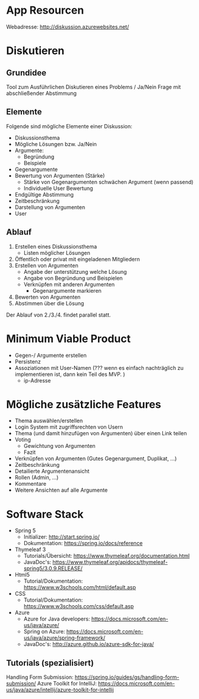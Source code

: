 # App Resourcen

Webadresse: http://diskussion.azurewebsites.net/


# Diskutieren
## Grundidee
Tool zum Ausführlichen Diskutieren eines Problems / Ja/Nein Frage mit
abschließender Abstimmung

## Elemente
Folgende sind mögliche Elemente einer Diskussion:
- Diskussionsthema
- Mögliche Lösungen bzw. Ja/Nein
- Argumente:
  * Begründung
  * Beispiele
- Gegenargumente
- Bewertung von Argumenten (Stärke)
  * Stärke von Gegenargumenten schwächen Argument (wenn passend)
  * Individuelle User Bewertung
- Endgültige Abstimmung
- Zeitbeschränkung
- Darstellung von Argumenten
- User

## Ablauf
1. Erstellen eines Diskussionsthema
    * Listen möglicher Lösungen
2. Öffentlich oder privat mit eingeladenen Mitgliedern
3. Erstellen von Argumenten
    * Angabe der unterstützung welche Lösung
    * Angabe von Begründung und Beispielen
    * Verknüpfen mit anderen Argumenten
        + Gegenargumente markieren
4. Bewerten von Argumenten
5. Abstimmen über die Lösung

Der Ablauf von 2./3./4. findet parallel statt.

# Minimum Viable Product
- Gegen-/ Argumente erstellen
- Persistenz
- Assoziationen mit User-Namen (??? wenn es einfach nachträglich zu implementieren ist, dann kein Teil des MVP. )
  * ip-Adresse

# Mögliche zusätzliche Features
- Thema auswählen/erstellen
- Login System mit zugriffsrechten von Usern
- Thema (und damit hinzufügen von Argumenten) über einen Link teilen
- Voting
  * Gewichtung von Argumenten
  * Fazit
- Verknüpfen von Argumenten (Gutes Gegenargument, Duplikat, ...)
- Zeitbeschränkung
- Detailierte Argumentenansicht
- Rollen (Admin, ...)
- Kommentare
- Weitere Ansichten auf alle Argumente

# Software Stack
- Spring 5
  * Initializer: http://start.spring.io/
  * Dokumentation: https://spring.io/docs/reference
- Thymeleaf 3
  * Tutorials/Übersicht: https://www.thymeleaf.org/documentation.html
  * JavaDoc's: https://www.thymeleaf.org/apidocs/thymeleaf-spring5/3.0.9.RELEASE/
- Html5
  * Tutorial/Dokumentation: https://www.w3schools.com/html/default.asp
- CSS
  * Tutorial/Dokumentation: https://www.w3schools.com/css/default.asp
- Azure
  * Azure for Java developers: https://docs.microsoft.com/en-us/java/azure/
  * Spring on Azure: https://docs.microsoft.com/en-us/java/azure/spring-framework/
  * JavaDoc's: http://azure.github.io/azure-sdk-for-java/

## Tutorials (spezialisiert)
Handling Form Submission: https://spring.io/guides/gs/handling-form-submission/
Azure Toolkit for IntelliJ: https://docs.microsoft.com/en-us/java/azure/intellij/azure-toolkit-for-intellij

